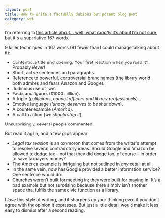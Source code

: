 ```yaml
---
layout: post
title: How to write a factually dubious but potent blog post
category: web
---
```


I’m referring to [this article about… well, what _exactly_ it’s about I’m not sure](http://www.goodlibraryguide.com/blog/archives/2013/06/amazon_and_goog.html), but it's a superlative 167 words.

9 killer techniques in 167 words (91 fewer than I could manage talking about it):

* Contentious title and opening. Your first reaction when you read it? Probably _Never!_
* Short, active sentences and paragraphs.
* Reference to powerful, controversial brand names (the library world both admires and fears Amazon and Google).
* Judicious use of ‘we’.
* Facts and figures (£1000 million).
* A triple (*politicians*, *council officers and library professionals*).
* Emotive language (*lunacy*, *deserves to be shut down*).
* A counter example (*America*).
* A call to action (*we should stop it*).

Unsurprisingly, several people commented.

But read it again, and a few gaps appear:

* _Legal tax evasion_ is an oxymoron that comes from the writer's attempt to resolve several contradictory ideas. Should Google and Amazon be allowed to dodge tax – not that they did dodge tax, of course – in order to save taxpayers money?
* The America example is intriguing but not outlined in _any_ detail at all.
* In the same vein, _how_ has Google provided a better information service? One sentence would do.
* Churches weren’t built for meeting in; they were built for praying in. It’s a bad example but not surprising because there simply isn’t another space that fulfils the same civic function as a library.

I _love_ this style of writing, and it sharpens up your thinking even if you don’t agree with the opinion it expresses. But just a little detail would make it less easy to dismiss after a second reading.
